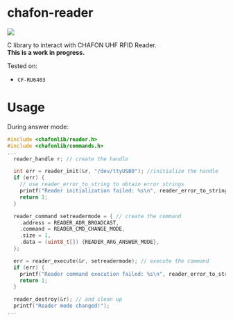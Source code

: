 # chafon-reader
![](https://img.shields.io/badge/C-11-blue)

C library to interact with CHAFON UHF RFID Reader. <br>
<b>This is a work in progress. </b>

Tested on:
  - `CF-RU6403`

# Usage

During answer mode:
```C
#include <chafonlib/reader.h>
#include <chafonlib/commands.h>
...
  reader_handle r; // create the handle

  int err = reader_init(&r, "/dev/ttyUSB0"); //initialize the handle
  if (err) {
    // use reader_error_to_string to obtain error strings
    printf("Reader initialization failed: %s\n", reader_error_to_string(err)); 
    return 1;
  }

  reader_command setreadermode = { // create the command
    .address = READER_ADR_BROADCAST,
    .command = READER_CMD_CHANGE_MODE,
    .size = 1,
    .data = (uint8_t[]) {READER_ARG_ANSWER_MODE},
  };

  err = reader_execute(&r, setreadermode); // execute the command
  if (err) {
    printf("Reader command execution failed: %s\n", reader_error_to_string(err));
    return 1;
  }

  reader_destroy(&r); // and clean up
  printf("Reader mode changed!"); 
...
```

